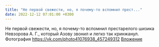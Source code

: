 ```yaml
---
title: "Не первой свежести, но, я почему-то вспомнил прест..."
date: 2022-12-12 07:01:00 +0300
---
```


Не первой свежести, но, я почему-то вспомнил престарелого шизика Невзорова А. Г., который Азову звонил и легко так кринжанул.
Фотография
<a class="vk-attach" href="https://vk.com/photo41076938_457249312">https://vk.com/photo41076938_457249312</a>
<a class="vk-attach" href="https://vk.com/photo41076938_457249312">Вложение</a>
